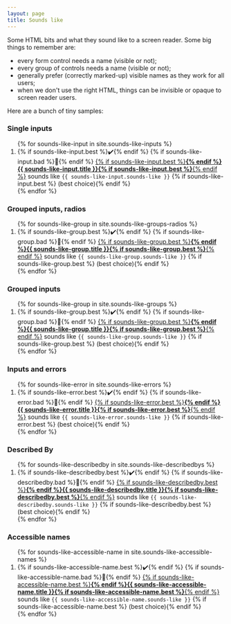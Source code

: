 ```yaml
---
layout: page
title: Sounds like
---
```


Some HTML bits and what they sound like to a screen reader. Some big things to remember are:

- every form control needs a name (visible or not);
- every group of controls needs a name (visible or not);
- generally prefer (correctly marked-up) visible names as they work for all users;
- when we don't use the right HTML, things can be invisible or opaque to screen reader users.

Here are a bunch of tiny samples:

### Single inputs

<ol>
    {% for sounds-like-input in site.sounds-like-inputs %}
    <li>
        {% if sounds-like-input.best %}<span aria-hidden="true">✔️</span>{% endif %}
        {% if sounds-like-input.bad %}<span aria-hidden="true">🚫</span>{% endif %}
            <a href="{{ sounds-like-input.url }}">{% if sounds-like-input.best %}<strong>{% endif %}{{ sounds-like-input.title }}{% if sounds-like-input.best %}</strong>{% endif %}</a> sounds like <code>{{ sounds-like-input.sounds-like }}</code> {% if sounds-like-input.best %} (best choice){% endif %}
    </li>
    {% endfor %}
</ol>

### Grouped inputs, radios

<ol>
    {% for sounds-like-group in site.sounds-like-groups-radios %}
    <li>
        {% if sounds-like-group.best %}<span aria-hidden="true">✔️</span>{% endif %}
        {% if sounds-like-group.bad %}<span aria-hidden="true">🚫</span>{% endif %}
            <a href="{{ sounds-like-group.url }}">{% if sounds-like-group.best %}<strong>{% endif %}{{ sounds-like-group.title }}{% if sounds-like-group.best %}</strong>{% endif %}</a> sounds like <code>{{ sounds-like-group.sounds-like }}</code> {% if sounds-like-group.best %} (best choice){% endif %}
    </li>
    {% endfor %}
</ol>

### Grouped inputs

<ol>
    {% for sounds-like-group in site.sounds-like-groups %}
    <li>
        {% if sounds-like-group.best %}<span aria-hidden="true">✔️</span>{% endif %}
        {% if sounds-like-group.bad %}<span aria-hidden="true">🚫</span>{% endif %}
            <a href="{{ sounds-like-group.url }}">{% if sounds-like-group.best %}<strong>{% endif %}{{ sounds-like-group.title }}{% if sounds-like-group.best %}</strong>{% endif %}</a> sounds like <code>{{ sounds-like-group.sounds-like }}</code> {% if sounds-like-group.best %} (best choice){% endif %}
    </li>
    {% endfor %}
</ol>

### Inputs and errors

<ol>
    {% for sounds-like-error in site.sounds-like-errors %}
    <li>
        {% if sounds-like-error.best %}<span aria-hidden="true">✔️</span>{% endif %}
        {% if sounds-like-error.bad %}<span aria-hidden="true">🚫</span>{% endif %}
            <a href="{{ sounds-like-error.url }}">{% if sounds-like-error.best %}<strong>{% endif %}{{ sounds-like-error.title }}{% if sounds-like-error.best %}</strong>{% endif %}</a> sounds like <code>{{ sounds-like-error.sounds-like }}</code> {% if sounds-like-error.best %} (best choice){% endif %}
    </li>
    {% endfor %}
</ol>

### Described By

<ol>
    {% for sounds-like-describedby in site.sounds-like-describedbys %}
    <li>
        {% if sounds-like-describedby.best %}<span aria-hidden="true">✔️</span>{% endif %}
        {% if sounds-like-describedby.bad %}<span aria-hidden="true">🚫</span>{% endif %}
            <a href="{{ sounds-like-describedby.url }}">{% if sounds-like-describedby.best %}<strong>{% endif %}{{ sounds-like-describedby.title }}{% if sounds-like-describedby.best %}</strong>{% endif %}</a> sounds like <code>{{ sounds-like-describedby.sounds-like }}</code> {% if sounds-like-describedby.best %} (best choice){% endif %}
    </li>
    {% endfor %}
</ol>

### Accessible names

<ol>
    {% for sounds-like-accessible-name in site.sounds-like-accessible-names %}
    <li>
        {% if sounds-like-accessible-name.best %}<span aria-hidden="true">✔️</span>{% endif %}
        {% if sounds-like-accessible-name.bad %}<span aria-hidden="true">🚫</span>{% endif %}
            <a href="{{ sounds-like-accessible-name.url }}">{% if sounds-like-accessible-name.best %}<strong>{% endif %}{{ sounds-like-accessible-name.title }}{% if sounds-like-accessible-name.best %}</strong>{% endif %}</a> sounds like <code>{{ sounds-like-accessible-name.sounds-like }}</code> {% if sounds-like-accessible-name.best %} (best choice){% endif %}
    </li>
    {% endfor %}
</ol>
